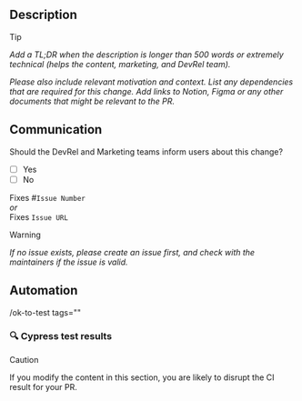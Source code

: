 ## Description
> [!TIP]  
> _Add a TL;DR when the description is longer than 500 words or extremely technical (helps the content, marketing, and DevRel team)._
>
> _Please also include relevant motivation and context. List any dependencies that are required for this change. Add links to Notion, Figma or any other documents that might be relevant to the PR._

## Communication
Should the DevRel and Marketing teams inform users about this change?
- [ ] Yes
- [ ] No

Fixes #`Issue Number`  
_or_  
Fixes `Issue URL`
> [!WARNING]  
> _If no issue exists, please create an issue first, and check with the maintainers if the issue is valid._

## Automation

/ok-to-test tags=""

### :mag: Cypress test results
<!-- This is an auto-generated comment: Cypress test results  -->
> [!CAUTION]  
> If you modify the content in this section, you are likely to disrupt the CI result for your PR.

<!-- end of auto-generated comment: Cypress test results  -->
